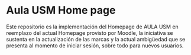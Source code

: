 # Aula USM Home page

Este repositorio es la implementación del Homepage de AULA USM en reemplazo del actual Homepage provisto por Moodle, la iniciativa se sustenta en la actualización de las marcas y la actual ambigüedad que se presenta al momento de iniciar sesión, sobre todo para nuevos usuarios.